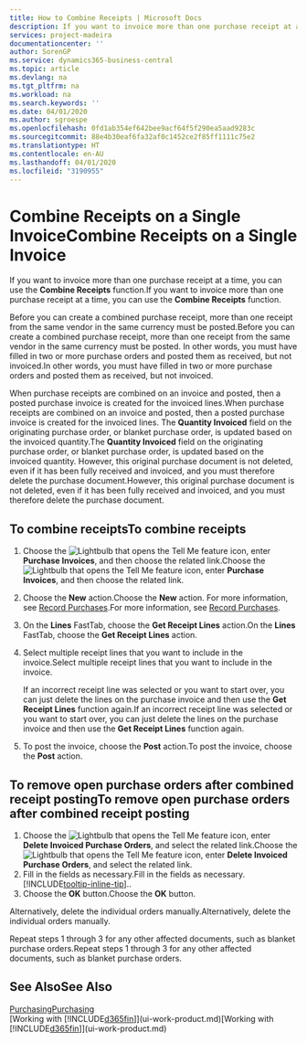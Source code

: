 ```yaml
---
title: How to Combine Receipts | Microsoft Docs
description: If you want to invoice more than one purchase receipt at a time, you can use the Combine Receipts function.
services: project-madeira
documentationcenter: ''
author: SorenGP
ms.service: dynamics365-business-central
ms.topic: article
ms.devlang: na
ms.tgt_pltfrm: na
ms.workload: na
ms.search.keywords: ''
ms.date: 04/01/2020
ms.author: sgroespe
ms.openlocfilehash: 0fd1ab354ef642bee9acf64f5f290ea5aad9283c
ms.sourcegitcommit: 88e4b30eaf6fa32af0c1452ce2f85ff1111c75e2
ms.translationtype: HT
ms.contentlocale: en-AU
ms.lasthandoff: 04/01/2020
ms.locfileid: "3190955"
---
```

# <a name="combine-receipts-on-a-single-invoice"></a><span data-ttu-id="7d470-103">Combine Receipts on a Single Invoice</span><span class="sxs-lookup"><span data-stu-id="7d470-103">Combine Receipts on a Single Invoice</span></span>
<span data-ttu-id="7d470-104">If you want to invoice more than one purchase receipt at a time, you can use the **Combine Receipts** function.</span><span class="sxs-lookup"><span data-stu-id="7d470-104">If you want to invoice more than one purchase receipt at a time, you can use the **Combine Receipts** function.</span></span>  

<span data-ttu-id="7d470-105">Before you can create a combined purchase receipt, more than one receipt from the same vendor in the same currency must be posted.</span><span class="sxs-lookup"><span data-stu-id="7d470-105">Before you can create a combined purchase receipt, more than one receipt from the same vendor in the same currency must be posted.</span></span> <span data-ttu-id="7d470-106">In other words, you must have filled in two or more purchase orders and posted them as received, but not invoiced.</span><span class="sxs-lookup"><span data-stu-id="7d470-106">In other words, you must have filled in two or more purchase orders and posted them as received, but not invoiced.</span></span>  

<span data-ttu-id="7d470-107">When purchase receipts are combined on an invoice and posted, then a posted purchase invoice is created for the invoiced lines.</span><span class="sxs-lookup"><span data-stu-id="7d470-107">When purchase receipts are combined on an invoice and posted, then a posted purchase invoice is created for the invoiced lines.</span></span> <span data-ttu-id="7d470-108">The **Quantity Invoiced** field on the originating purchase order, or blanket purchase order, is updated based on the invoiced quantity.</span><span class="sxs-lookup"><span data-stu-id="7d470-108">The **Quantity Invoiced** field on the originating purchase order, or blanket purchase order, is updated based on the invoiced quantity.</span></span> <span data-ttu-id="7d470-109">However, this original purchase document is not deleted, even if it has been fully received and invoiced, and you must therefore delete the purchase document.</span><span class="sxs-lookup"><span data-stu-id="7d470-109">However, this original purchase document is not deleted, even if it has been fully received and invoiced, and you must therefore delete the purchase document.</span></span>  

## <a name="to-combine-receipts"></a><span data-ttu-id="7d470-110">To combine receipts</span><span class="sxs-lookup"><span data-stu-id="7d470-110">To combine receipts</span></span>  
1. <span data-ttu-id="7d470-111">Choose the ![Lightbulb that opens the Tell Me feature](media/ui-search/search_small.png "Tell me what you want to do") icon, enter **Purchase Invoices**, and then choose the related link.</span><span class="sxs-lookup"><span data-stu-id="7d470-111">Choose the ![Lightbulb that opens the Tell Me feature](media/ui-search/search_small.png "Tell me what you want to do") icon, enter **Purchase Invoices**, and then choose the related link.</span></span>  
2. <span data-ttu-id="7d470-112">Choose the **New** action.</span><span class="sxs-lookup"><span data-stu-id="7d470-112">Choose the **New** action.</span></span> <span data-ttu-id="7d470-113">For more information, see [Record Purchases](purchasing-how-record-purchases.md).</span><span class="sxs-lookup"><span data-stu-id="7d470-113">For more information, see [Record Purchases](purchasing-how-record-purchases.md).</span></span>  
3. <span data-ttu-id="7d470-114">On the **Lines** FastTab, choose the **Get Receipt Lines** action.</span><span class="sxs-lookup"><span data-stu-id="7d470-114">On the **Lines** FastTab, choose the **Get Receipt Lines** action.</span></span>  
4. <span data-ttu-id="7d470-115">Select multiple receipt lines that you want to include in the invoice.</span><span class="sxs-lookup"><span data-stu-id="7d470-115">Select multiple receipt lines that you want to include in the invoice.</span></span>  

    <span data-ttu-id="7d470-116">If an incorrect receipt line was selected or you want to start over, you can just delete the lines on the purchase invoice and then use the **Get Receipt Lines** function again.</span><span class="sxs-lookup"><span data-stu-id="7d470-116">If an incorrect receipt line was selected or you want to start over, you can just delete the lines on the purchase invoice and then use the **Get Receipt Lines** function again.</span></span>  
5. <span data-ttu-id="7d470-117">To post the invoice, choose the **Post** action.</span><span class="sxs-lookup"><span data-stu-id="7d470-117">To post the invoice, choose the **Post** action.</span></span>  

## <a name="to-remove-open-purchase-orders-after-combined-receipt-posting"></a><span data-ttu-id="7d470-118">To remove open purchase orders after combined receipt posting</span><span class="sxs-lookup"><span data-stu-id="7d470-118">To remove open purchase orders after combined receipt posting</span></span>  
1. <span data-ttu-id="7d470-119">Choose the ![Lightbulb that opens the Tell Me feature](media/ui-search/search_small.png "Tell me what you want to do") icon, enter **Delete Invoiced Purchase Orders**, and select the related link.</span><span class="sxs-lookup"><span data-stu-id="7d470-119">Choose the ![Lightbulb that opens the Tell Me feature](media/ui-search/search_small.png "Tell me what you want to do") icon, enter **Delete Invoiced Purchase Orders**, and select the related link.</span></span>  
2. <span data-ttu-id="7d470-120">Fill in the fields as necessary.</span><span class="sxs-lookup"><span data-stu-id="7d470-120">Fill in the fields as necessary.</span></span> [!INCLUDE[tooltip-inline-tip](includes/tooltip-inline-tip_md.md)]<span data-ttu-id="7d470-121">.</span><span class="sxs-lookup"><span data-stu-id="7d470-121">.</span></span>
3. <span data-ttu-id="7d470-122">Choose the **OK** button.</span><span class="sxs-lookup"><span data-stu-id="7d470-122">Choose the **OK** button.</span></span>  

<span data-ttu-id="7d470-123">Alternatively, delete the individual orders manually.</span><span class="sxs-lookup"><span data-stu-id="7d470-123">Alternatively, delete the individual orders manually.</span></span>

<span data-ttu-id="7d470-124">Repeat steps 1 through 3 for any other affected documents, such as blanket purchase orders.</span><span class="sxs-lookup"><span data-stu-id="7d470-124">Repeat steps 1 through 3 for any other affected documents, such as blanket purchase orders.</span></span>

## <a name="see-also"></a><span data-ttu-id="7d470-125">See Also</span><span class="sxs-lookup"><span data-stu-id="7d470-125">See Also</span></span>  
[<span data-ttu-id="7d470-126">Purchasing</span><span class="sxs-lookup"><span data-stu-id="7d470-126">Purchasing</span></span>](purchasing-manage-purchasing.md)  
<span data-ttu-id="7d470-127">[Working with [!INCLUDE[d365fin](includes/d365fin_md.md)]](ui-work-product.md)</span><span class="sxs-lookup"><span data-stu-id="7d470-127">[Working with [!INCLUDE[d365fin](includes/d365fin_md.md)]](ui-work-product.md)</span></span>
